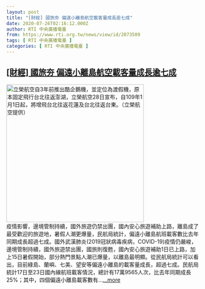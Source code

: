 ```yaml
---
layout: post
title: "[財經] 國旅夯 偏遠小離島航空載客量成長逾七成"
date: 2020-07-26T02:16:12.000Z
author: RTI 中央廣播電臺
from: https://www.rti.org.tw/news/view/id/2073509
tags: [ RTI 中央廣播電臺 ]
categories: [ RTI 中央廣播電臺 ]
---
```

<!--1595729772000-->
[[財經] 國旅夯 偏遠小離島航空載客量成長逾七成](https://www.rti.org.tw/news/view/id/2073509)
------

<div>
<img src="https://static.rti.org.tw/assets/thumbnails/2019/11/28/20191128000096M.jpg" width="360" alt="立榮航空自3年前推出酷企鵝機，並定位為渡假機，原本固定飛行台北往返澎湖，立榮航空28日宣布，自109年1月1日起，將增飛台北往返花蓮及台北往返台東。（立榮航空提供）" title="立榮航空自3年前推出酷企鵝機，並定位為渡假機，原本固定飛行台北往返澎湖，立榮航空28日宣布，自109年1月1日起，將增飛台北往返花蓮及台北往返台東。（立榮航空提供）"><br>疫情影響，邊境管制持續，國外旅遊仍禁出團，國內安心旅遊補助上路，離島成了最受歡迎的旅遊地，暑假人潮更爆量，民航局統計，偏遠小離島航班載客數比去年同期成長超過七成。國外武漢肺炎(2019冠狀病毒疾病，COVID-19)疫情仍嚴峻，邊境管制持續，國外旅遊禁出團，國旅則復甦，國內安心旅遊補助1日已上路，加上15日暑假開始，部分熱門景點人潮已爆量，以離島最明顯。從民航局統計可以看出，目前綠島、蘭嶼、七美、望安等偏遠小離島的載客量成長，超過七成。民航局統計17日至23日國內線航班載客情況，總計有17萬9565人次，比去年同期成長25%；其中，四個偏遠小離島載客數有...<a target="_blank" href="https://www.rti.org.tw/news/view/id/2073509">...more</a>
</div>
